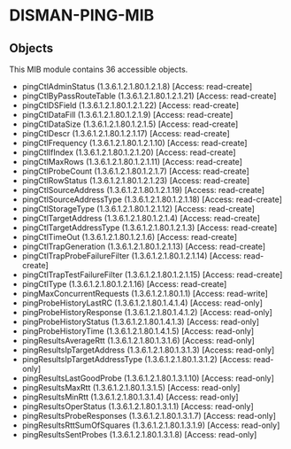 # DISMAN-PING-MIB

## Objects

This MIB module contains 36 accessible objects.

- pingCtlAdminStatus (1.3.6.1.2.1.80.1.2.1.8) [Access: read-create]
- pingCtlByPassRouteTable (1.3.6.1.2.1.80.1.2.1.21) [Access: read-create]
- pingCtlDSField (1.3.6.1.2.1.80.1.2.1.22) [Access: read-create]
- pingCtlDataFill (1.3.6.1.2.1.80.1.2.1.9) [Access: read-create]
- pingCtlDataSize (1.3.6.1.2.1.80.1.2.1.5) [Access: read-create]
- pingCtlDescr (1.3.6.1.2.1.80.1.2.1.17) [Access: read-create]
- pingCtlFrequency (1.3.6.1.2.1.80.1.2.1.10) [Access: read-create]
- pingCtlIfIndex (1.3.6.1.2.1.80.1.2.1.20) [Access: read-create]
- pingCtlMaxRows (1.3.6.1.2.1.80.1.2.1.11) [Access: read-create]
- pingCtlProbeCount (1.3.6.1.2.1.80.1.2.1.7) [Access: read-create]
- pingCtlRowStatus (1.3.6.1.2.1.80.1.2.1.23) [Access: read-create]
- pingCtlSourceAddress (1.3.6.1.2.1.80.1.2.1.19) [Access: read-create]
- pingCtlSourceAddressType (1.3.6.1.2.1.80.1.2.1.18) [Access: read-create]
- pingCtlStorageType (1.3.6.1.2.1.80.1.2.1.12) [Access: read-create]
- pingCtlTargetAddress (1.3.6.1.2.1.80.1.2.1.4) [Access: read-create]
- pingCtlTargetAddressType (1.3.6.1.2.1.80.1.2.1.3) [Access: read-create]
- pingCtlTimeOut (1.3.6.1.2.1.80.1.2.1.6) [Access: read-create]
- pingCtlTrapGeneration (1.3.6.1.2.1.80.1.2.1.13) [Access: read-create]
- pingCtlTrapProbeFailureFilter (1.3.6.1.2.1.80.1.2.1.14) [Access: read-create]
- pingCtlTrapTestFailureFilter (1.3.6.1.2.1.80.1.2.1.15) [Access: read-create]
- pingCtlType (1.3.6.1.2.1.80.1.2.1.16) [Access: read-create]
- pingMaxConcurrentRequests (1.3.6.1.2.1.80.1.1) [Access: read-write]
- pingProbeHistoryLastRC (1.3.6.1.2.1.80.1.4.1.4) [Access: read-only]
- pingProbeHistoryResponse (1.3.6.1.2.1.80.1.4.1.2) [Access: read-only]
- pingProbeHistoryStatus (1.3.6.1.2.1.80.1.4.1.3) [Access: read-only]
- pingProbeHistoryTime (1.3.6.1.2.1.80.1.4.1.5) [Access: read-only]
- pingResultsAverageRtt (1.3.6.1.2.1.80.1.3.1.6) [Access: read-only]
- pingResultsIpTargetAddress (1.3.6.1.2.1.80.1.3.1.3) [Access: read-only]
- pingResultsIpTargetAddressType (1.3.6.1.2.1.80.1.3.1.2) [Access: read-only]
- pingResultsLastGoodProbe (1.3.6.1.2.1.80.1.3.1.10) [Access: read-only]
- pingResultsMaxRtt (1.3.6.1.2.1.80.1.3.1.5) [Access: read-only]
- pingResultsMinRtt (1.3.6.1.2.1.80.1.3.1.4) [Access: read-only]
- pingResultsOperStatus (1.3.6.1.2.1.80.1.3.1.1) [Access: read-only]
- pingResultsProbeResponses (1.3.6.1.2.1.80.1.3.1.7) [Access: read-only]
- pingResultsRttSumOfSquares (1.3.6.1.2.1.80.1.3.1.9) [Access: read-only]
- pingResultsSentProbes (1.3.6.1.2.1.80.1.3.1.8) [Access: read-only]
